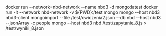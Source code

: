 docker run --network=nbd-network --name nbd3 -d mongo:latest
docker run -it --network nbd-network -v ${PWD}:/test mongo mongo --host nbd3 nbd3-client
mongoimport --file /test/cwiczenia2.json --db nbd --host nbd3 --jsonArray -c people
mongo --host nbd3 nbd /test/zapytanie_8.js > /test/wyniki_8.json